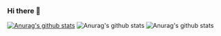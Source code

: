 ### Hi there 👋
[![Anurag's github stats](https://github-readme-stats.vercel.app/api?username=ioogustavo&count_private=true)](https://github.com/ioogustavo/github-readme-stats)
![Anurag's github stats](https://github-readme-stats.vercel.app/api?username=ioogustavo&show_icons=true&count_private=true)
![Anurag's github stats](https://github-readme-stats.vercel.app/api?username=ioogustavo&show_icons=true&theme=radical&count_private=true)

<!--
**ioogustavo/ioogustavo** is a ✨ _special_ ✨ repository because its `README.md` (this file) appears on your GitHub profile.

Here are some ideas to get you started:

- 🔭 I’m currently working on ...
- 🌱 I’m currently learning ...
- 👯 I’m looking to collaborate on ...
- 🤔 I’m looking for help with ...
- 💬 Ask me about ...
- 📫 How to reach me: ...
- 😄 Pronouns: ...
- ⚡ Fun fact: ...
-->
